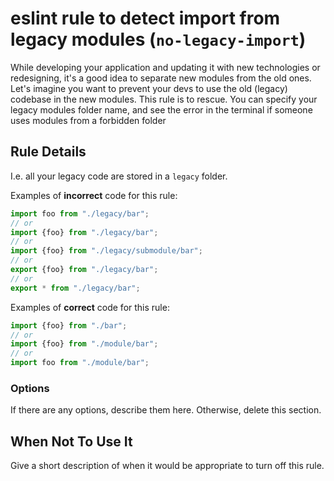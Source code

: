 # eslint rule to detect import from legacy modules (`no-legacy-import`)

While developing your application and updating it with new technologies or redesigning, it's a good idea to separate new
modules from the old ones. Let's imagine you want to prevent your devs to use the old (legacy) codebase in the new
modules. This rule is to rescue. You can specify your legacy modules folder name, and see the error in the terminal if
someone uses modules from a forbidden folder



## Rule Details

I.e. all your legacy code are stored in a `legacy` folder. 

Examples of **incorrect** code for this rule:

```js
import foo from "./legacy/bar";
// or
import {foo} from "./legacy/bar";
// or
import {foo} from "./legacy/submodule/bar";
// or
export {foo} from "./legacy/bar";
// or    
export * from "./legacy/bar";
```

Examples of **correct** code for this rule:

```js
import {foo} from "./bar";
// or
import {foo} from "./module/bar";
// or
import foo from "./module/bar";
```

### Options

If there are any options, describe them here. Otherwise, delete this section.

## When Not To Use It

Give a short description of when it would be appropriate to turn off this rule.
